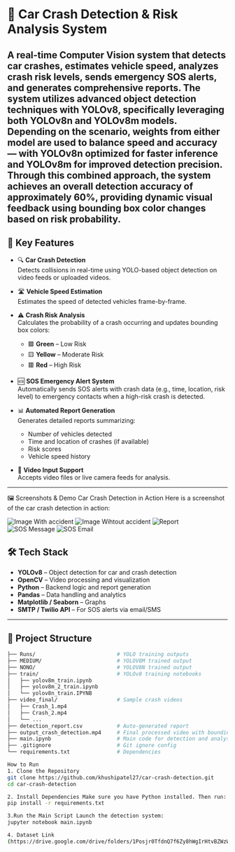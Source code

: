 # 🚗 Car Crash Detection & Risk Analysis System

A real-time Computer Vision system that detects car crashes, estimates vehicle speed, analyzes crash risk levels, sends emergency SOS alerts, and generates comprehensive reports. The system utilizes advanced object detection techniques with YOLOv8, specifically leveraging both YOLOv8n and YOLOv8m models. Depending on the scenario, weights from either model are used to balance speed and accuracy — with YOLOv8n optimized for faster inference and YOLOv8m for improved detection precision. Through this combined approach, the system achieves an overall detection accuracy of approximately 60%, providing dynamic visual feedback using bounding box color changes based on risk probability.
---

## 🧠 Key Features

- 🔍 **Car Crash Detection**  
  Detects collisions in real-time using YOLO-based object detection on video feeds or uploaded videos.

- 🛣️ **Vehicle Speed Estimation**  
  Estimates the speed of detected vehicles frame-by-frame.

- ⚠️ **Crash Risk Analysis**  
  Calculates the probability of a crash occurring and updates bounding box colors:
  - 🟩 **Green** – Low Risk  
  - 🟨 **Yellow** – Moderate Risk  
  - 🟥 **Red** – High Risk  

- 🆘 **SOS Emergency Alert System**  
  Automatically sends SOS alerts with crash data (e.g., time, location, risk level) to emergency contacts when a high-risk crash is detected.

- 📊 **Automated Report Generation**  
  Generates detailed reports summarizing:
  - Number of vehicles detected  
  - Time and location of crashes (if available)  
  - Risk scores  
  - Vehicle speed history  

- 🎥 **Video Input Support**  
  Accepts video files or live camera feeds for analysis.

---
🖼️ Screenshots & Demo
Car Crash Detection in Action
Here is a screenshot of the car crash detection in action:

![Image With accident](images/image1.png)
![Image Wihtout accident](images/image-2.png)
![Report](images/image.png)
![SOS Message](images/1.jpg)
![SOS Email](images/email.jpg)

## 🛠️ Tech Stack

- **YOLOv8** – Object detection for car and crash detection  
- **OpenCV** – Video processing and visualization  
- **Python** – Backend logic and report generation  
- **Pandas** – Data handling and analytics  
- **Matplotlib / Seaborn** – Graphs  
- **SMTP / Twilio API** – For SOS alerts via email/SMS  

---
## 📁 Project Structure

```bash
├── Runs/                          # YOLO training outputs
├── MEDIUM/                        # YOLOV8M trained output
├── NONO/                          # YOLOV8N trained output
├── train/                         # YOLOv8 training notebooks
│   ├── yolov8m_train.ipynb        
│   ├── yolov8m_2_train.ipynb      
│   └── yolov8n_train.IPYNB        
├── video_final/                   # Sample crash videos
│   ├── Crash_1.mp4
│   ├── Crash_2.mp4
│   └── ...
├── detection_report.csv           # Auto-generated report
├── output_crash_detection.mp4     # Final processed video with bounding boxes
├── main.ipynb                     # Main code for detection and analysis
├── .gitignore                     # Git ignore config
└── requirements.txt               # Dependencies 

How to Run
1. Clone the Repository
git clone https://github.com/khushipatel27/car-crash-detection.git
cd car-crash-detection

2. Install Dependencies Make sure you have Python installed. Then run:
pip install -r requirements.txt

3.Run the Main Script Launch the detection system:
jupyter notebook main.ipynb

4. Dataset Link
(https://drive.google.com/drive/folders/1Posjr0TfdnQ7f6Zy8hWgIrHtvBZWzWEc?usp=sharing)

